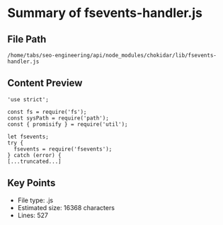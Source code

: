 # Summary of fsevents-handler.js
  
## File Path
`/home/tabs/seo-engineering/api/node_modules/chokidar/lib/fsevents-handler.js`

## Content Preview
```
'use strict';

const fs = require('fs');
const sysPath = require('path');
const { promisify } = require('util');

let fsevents;
try {
  fsevents = require('fsevents');
} catch (error) {
[...truncated...]
```

## Key Points
- File type: .js
- Estimated size: 16368 characters
- Lines: 527
